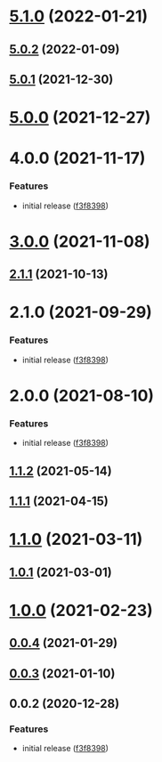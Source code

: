 # [5.1.0](https://github.com/alex-lit/config-commitlint/compare/v5.0.2...v5.1.0) (2022-01-21)

## [5.0.2](https://github.com/alex-lit/config-commitlint/compare/v5.0.1...v5.0.2) (2022-01-09)

## [5.0.1](https://github.com/alex-lit/config-commitlint/compare/v5.0.0...v5.0.1) (2021-12-30)

# [5.0.0](https://github.com/alex-lit/config-commitlint/compare/v4.0.0...v5.0.0) (2021-12-27)

# 4.0.0 (2021-11-17)

### Features

- initial release
  ([f3f8398](https://github.com/alex-lit/config-commitlint/commit/f3f8398d277e110e8c1f21e98790c809a2d77b87))

# [3.0.0](https://github.com/alex-lit/config-commitlint/compare/v2.1.1...v3.0.0) (2021-11-08)

## [2.1.1](https://github.com/alex-lit/config-commitlint/compare/v2.1.0...v2.1.1) (2021-10-13)

# 2.1.0 (2021-09-29)

### Features

- initial release
  ([f3f8398](https://github.com/alex-lit/config-commitlint/commit/f3f8398d277e110e8c1f21e98790c809a2d77b87))

# 2.0.0 (2021-08-10)

### Features

- initial release
  ([f3f8398](https://github.com/alex-lit/config-commitlint/commit/f3f8398d277e110e8c1f21e98790c809a2d77b87))

## [1.1.2](https://github.com/alex-lit/config-commitlint/compare/v1.1.1...v1.1.2) (2021-05-14)

## [1.1.1](https://github.com/alex-lit/config-commitlint/compare/v1.1.0...v1.1.1) (2021-04-15)

# [1.1.0](https://github.com/alex-lit/config-commitlint/compare/v1.0.1...v1.1.0) (2021-03-11)

## [1.0.1](https://github.com/alex-lit/config-commitlint/compare/v1.0.0...v1.0.1) (2021-03-01)

# [1.0.0](https://github.com/alex-lit/config-commitlint/compare/v0.0.4...v1.0.0) (2021-02-23)

## [0.0.4](https://github.com/alex-lit/config-commitlint/compare/v0.0.3...v0.0.4) (2021-01-29)

## [0.0.3](https://github.com/alex-lit/config-commitlint/compare/v0.0.2...v0.0.3) (2021-01-10)

## 0.0.2 (2020-12-28)

### Features

- initial release
  ([f3f8398](https://github.com/alex-lit/config-commitlint/commit/f3f8398d277e110e8c1f21e98790c809a2d77b87))
